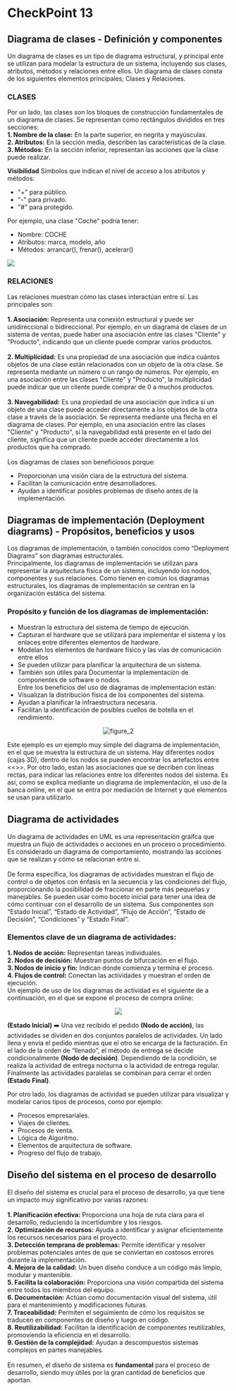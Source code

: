 # CheckPoint 13

## Diagrama de clases - Definición y componentes

Un diagrama de clases es un tipo de diagrama estructural, y principal ente se utilizan para modelar la estructura de un sistema, incluyendo sus clases, atributos, métodos y relaciones entre ellos.
Un diagrama de clases consta de los siguientes elementos principales; Clases y Relaciones.

### CLASES<br/>
Por un lado, las clases son los bloques de construcción fundamentales de un diagrama de clases. Se representan como rectángulos divididos en tres secciones: <br/>
**1.	Nombre de la clase:** En la parte superior, en negrita y mayúsculas.<br/>
**2.	Atributos:** En la sección media, describen las características de la clase.<br/>
**3.	Métodos:** En la sección inferior, representan las acciones que la clase puede realizar.<br/>

**Visibilidad**
Símbolos que indican el nivel de acceso a los atributos y métodos: 
- "+" para público.
- "-" para privado.
- "#" para protegido.

Por ejemplo, una clase "Coche" podría tener: <br/>
- Nombre: COCHE<br/>
- Atributos: marca, modelo, año<br/>
- Métodos: arrancar(), frenar(), acelerar()<br/>

![](images/figure_1.png)

### RELACIONES<br/>
Las relaciones muestran cómo las clases interactúan entre sí. Las principales son: <br/><br/>
**1.	Asociación:** Representa una conexión estructural y puede ser unidireccional o bidireccional. Por ejemplo, en un diagrama de clases de un sistema de ventas, puede haber una asociación entre las clases "Cliente" y "Producto", indicando que un cliente puede comprar varios productos.<br/><br/>
**2.	Multiplicidad:** Es una propiedad de una asociación que indica cuántos objetos de una clase están relacionados con un objeto de la otra clase. Se representa mediante un número o un rango de números. Por ejemplo, en una asociación entre las clases "Cliente" y "Producto", la multiplicidad puede indicar que un cliente puede comprar de 0 a muchos productos.<br/><br/>
**3.	Navegabilidad:** Es una propiedad de una asociación que indica si un objeto de una clase puede acceder directamente a los objetos de la otra clase a través de la asociación. Se representa mediante una flecha en el diagrama de clases. Por ejemplo, en una asociación entre las clases "Cliente" y "Producto", si la navegabilidad está presente en el lado del cliente, significa que un cliente puede acceder directamente a los productos que ha comprado.<br/><br/>
Los diagramas de clases son beneficiosos porque:<br/>
- Proporcionan una visión clara de la estructura del sistema.<br/>
- Facilitan la comunicación entre desarrolladores.<br/>
- Ayudan a identificar posibles problemas de diseño antes de la implementación.<br/>

## Diagramas de implementación (Deployment diagrams) - Propósitos, beneficios y usos<br/>
Los diagramas de implementación, o también conocidos como “Deployment Diagrams” son diagramas estructurales.<br/>
Principalmente, los diagramas de implementación se utilizan para representar la arquitectura física de un sistema, incluyendo los nodos, componentes y sus relaciones.
Como tienen en común los diagramas estructurales, los diagramas de implementación se centran en la organización estática del sistema.<br/>
### Propósito y función de los diagramas de implementación:<br/>
- Muestran la estructura del sistema de tiempo de ejecución.
- Capturan el hardware que se utilizará para implementar el sistema y los enlaces entre diferentes elementos de hardware.
- Modelan los elementos de hardware físico y las vías de comunicación entre ellos
- Se pueden utilizar para planificar la arquitectura de un sistema.
- También son útiles para Documentar la implementación de componentes de software o nodos. <br/>
Entre los beneficios del uso de diagramas de implementación están:<br/>
- Visualizan la distribución física de los componentes del sistema.
- Ayudan a planificar la infraestructura necesaria.
- Facilitan la identificación de posibles cuellos de botella en el rendimiento.


<p align="center">
  <img src="images/figure_2.png" alt="figure_2" title="figure_2">
</p> 

Este ejemplo es un ejemplo muy simple del diagrama de implementación, en el que se muestra la estructura de un sistema. Hay diferentes nodos (cajas 3D), dentro de los nodos se pueden encontrar los artefactos entre <<>>. Por otro lado, estan las asociaciones que se decriben con líneas rectas, para indicar las relaciones entre los diferentes nodos del sistema. Es asi, como se explica mediante un diagrama de implementación, el uso de la banca online, en el que se entra por mediación de Internet y qué elementos se usan para utilizarlo.<br/>

## Diagrama de actividades<br/>
Un diagrama de actividades en UML es una representación gráifca que muestra un flujo de actividades o acciones en un proceso o procedimiento. Es considerado un diagrama de comportamiento, mostrando las acciones que se realizan y cómo se relacionan entre si.<br/><br/>
De forma específica, los diagramas de actividades muestran el flujo de control o de objetos con énfasis en la secuencia y las condiciones del flujo, proporcionando la posibilidad de fraccionar en parte más pequeñas y manejables. Se pueden usar como boceto inicial para tener una idea de cómo continuar con el desarrollo de un sistema. Sus componentes son “Estado Inicial”, “Estado de Actividad”, “Flujo de Acción”, “Estado de Decisión”, “Condiciones” y “Estado Final”.<br/>
### Elementos clave de un diagrama de actividades: <br/>
**1.	Nodos de acción:** Representan tareas individuales.<br/>
**2.	Nodos de decisión:** Muestran puntos de bifurcación en el flujo.<br/>
**3.	Nodos de inicio y fin:** Indican dónde comienza y termina el proceso.<br/>
**4.	Flujos de control:** Conectan las actividades y muestran el orden de ejecución.<br/>
Un ejemplo de uso de los diagramas de actividad es el siguiente de a continuación, en el que se expone el proceso de compra online:

<p align="center">
  <img src="images/figure_3.png" >
</p>
 
**(Estado Inicial)** ➡️ Una vez recibido el pedido **(Nodo de acción)**, las actividades se dividen en dos conjuntos paralelos de actividades. Un lado llena y envía el pedido mientras que el otro se encarga de la facturación.
En el lado de la orden de “llenado”, el método de entrega se decide condicionalmente **(Nodo de decisión)**. Dependiendo de la condición, se realiza la actividad de entrega nocturna o la actividad de entrega regular. Finalmente las actividades paralelas se combinan para cerrar el orden **(Estado Final)**.

Por otro lado, los diagramas de actividad se pueden utilizar para visualizar y modelar carios tipos de procesos, como por ejemplo:<br/>
- Procesos empresariales.
- Viajes de clientes.
- Procesos de venta.
- Lógica de Algoritmo.
- Elementos de arquitectura de software.
- Progreso del flujo de trabajo.

## Diseño del sistema en el proceso de desarrollo<br/>
El diseño del sistema es crucial para el proceso de desarrollo, ya que tiene un impacto muy significativo por varias razones: <br/><br/>
**1.	Planificación efectiva:** Proporciona una hoja de ruta clara para el desarrollo, reduciendo la incertidumbre y los riesgos. <br/>
**2.	Optimización de recursos:** Ayuda a identificar y asignar eficientemente los recursos necesarios para el proyecto. <br/>
**3.	Detección temprana de problemas:** Permite identificar y resolver problemas potenciales antes de que se conviertan en costosos errores durante la implementación.<br/> 
**4.	Mejora de la calidad:** Un buen diseño conduce a un código más limpio, modular y mantenible. <br/>
**5.	Facilita la colaboración:** Proporciona una visión compartida del sistema entre todos los miembros del equipo. <br/>
**6.	Documentación:** Actúan como documentación visual del sistema, útil para el mantenimiento y modificaciones futuras.<br/>
**7.	Traceabilidad:** Permiten el seguimiento de cómo los requisitos se traducen en componentes de diseño y luego en código.<br/>
**8.	Reutilizabilidad:** Facilitan la identificación de componentes reutilizables, promoviendo la eficiencia en el desarrollo.<br/>
**9.	Gestión de la complejidad:** Ayudan a descompuestos sistemas complejos en partes manejables.<br/><br/>
En resumen, el diseño de sistema es **fundamental** para el proceso de desarrollo, siendo muy útiles por la gran cantidad de beneficios que aportan.
